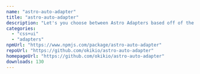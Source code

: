 ```yaml
---
name: "astro-auto-adapter"
title: "astro-auto-adapter"
description: "Let's you choose between Astro Adapters based off of the `ASTRO_ADAPTER_MODE` environment variable."
categories:
  - "css+ui"
  - "adapters"
npmUrl: "https://www.npmjs.com/package/astro-auto-adapter"
repoUrl: "https://github.com/okikio/astro-auto-adapter"
homepageUrl: "https://github.com/okikio/astro-auto-adapter"
downloads: 130
---
```

